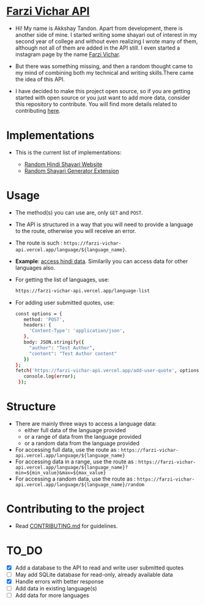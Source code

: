 # [Farzi Vichar API](https://github.com/akkshayTandon/farzi-vichar-api)
- Hi! My name is Akkshay Tandon. Apart from development, there is another side of mine.
I started writing some shayari out of interest in my second year of college and without even realizing I wrote many of them, although not all of them are added in the API still.
I even started a instagram page by the name [Farzi Vichar](https://www.instagram.com/farzivichar/).

- But there was something missing, and then a random thought came to my mind of combining both my technical and writing skills.There came the idea of this API. 

- I have decided to make this project open source, so if you are getting started with open source or you just want to add more data, consider this repository to contribute. You will find more details related to contributing [here](/docs/README.md).

# Implementations
 - This is the current list of implementations:

   - [Random Hindi Shayari Website](https://hindi-shayari.netlify.app/)
   - [Random Shayari Generator Extension](https://microsoftedge.microsoft.com/addons/detail/niaelonohcpmicnibpfegdkndgciphbe)

# Usage
 - The method(s) you can use are, only `GET` and `POST`.
 - The API is structured in a way that you will need to provide a language to the route, otherwise you will receive an error.
 - The route is such : `https://farzi-vichar-api.vercel.app/language/${language_name}`.
 - **Example**: [access hindi data](https://farzi-vichar-api.vercel.app/language/hindi). Similarily you can access data for other languages also.
 - For getting the list of languages, use:
 
   ```bash
   https://farzi-vichar-api.vercel.app/language-list
   ```
 - For adding user submitted quotes, use:

   ```bash
   const options = {
      method: 'POST',
      headers: {
        'Content-Type': 'application/json',
      },
      body: JSON.stringify({
        "author": "Test Author",
        "content": "Test Author content"
      })
   };
   fetch('https://farzi-vichar-api.vercel.app/add-user-quote', options).then(response => response.json()).then(data => console.log(data)).catch((error) => {
      console.log(error);
    });
   ```

# Structure
 - There are mainly three ways to access a language data:
    - either full data of the language provided
    - or a range of data from the language provided
    - or a random data from the language provided
 - For accessing full data, use the route as : `https://farzi-vichar-api.vercel.app/language/${language_name}`
 - For accessing data in a range, use the route as : `https://farzi-vichar-api.vercel.app/language/${language_name}?min=${min_value}&max=${max_value}`
 - For accessing a random data, use the route as : `https://farzi-vichar-api.vercel.app/language/${language_name}/random`

# Contributing to the project
 - Read [CONTRIBUTING.md](/docs/README.md) for guidelines.

# TO_DO 
 - [x] Add a database to the API to read and write user submitted quotes
 - [ ] May add SQLite database for read-only, already available data
 - [x] Handle errors with better response
 - [ ] Add data in existing language(s) 
 - [ ] Add data for more languages
